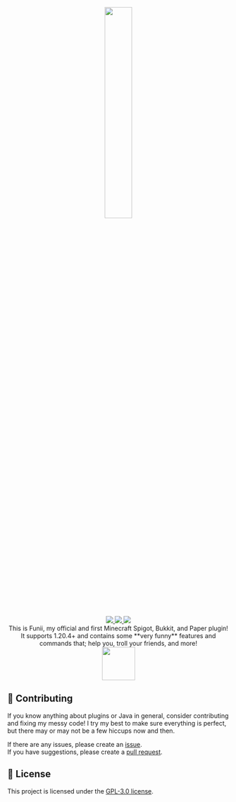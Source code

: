 <p align="center">
  <img src="https://cdn.modrinth.com/data/cached_images/1d3cacd88fa92e8fb60fad2d45c2df5029662b74.png" width="35%">
</p>

<div align="center">

  <a href='https://github.com/uhAlexz/Funii/releases'>

  <img src='https://img.shields.io/github/v/release/uhAlexz/Funii?color=%fdff33&label=version&style=flat-square'>

  </a>

  <a href='https://github.com/uhAlexz/Funii/blob/main/LICENSE'>

  <img src='https://img.shields.io/github/license/uhAlexz/Funii?color=%ffc633&label=license&style=flat-square'>

  </a>

  <a href='https://github.com/uhAlexz/Funii/releases/latest'>

  <img src='https://img.shields.io/github/downloads/uhAlexz/Funii/total?color=%ff9633&style=flat-square'>

  </a>
  <br/>
  This is Funii, my official and first Minecraft Spigot, Bukkit, and Paper plugin! It supports 1.20.4+ and contains some **very funny** features and commands that; help you, troll your friends, and more!<br/>
  <a href="https://modrinth.com/plugin/funii"><img src="https://i.postimg.cc/XqSV4v1w/downloadonmodrinth.png" height="75px"></a>


</div>

## 💖 Contributing
If you know anything about plugins or Java in general, consider contributing and fixing my messy code! I try my best to make sure everything is perfect, but there may or may not be a few hiccups now and then.

If there are any issues, please create an [issue](https://github.com/uhAlexz/Funii/issues).\
If you have suggestions, please create a [pull request](https://github.com/uhAlexz/Funii/pulls).

## 📜 License
This project is licensed under the [GPL-3.0 license](https://github.com/uhAlexz/Funii/blob/main/LICENSE).
